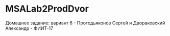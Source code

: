 # MSALab2ProdDvor
Домашнее задание: вариант 6 - Протодьяконов Сергей и Двораковский Александр - ФИИТ-17
